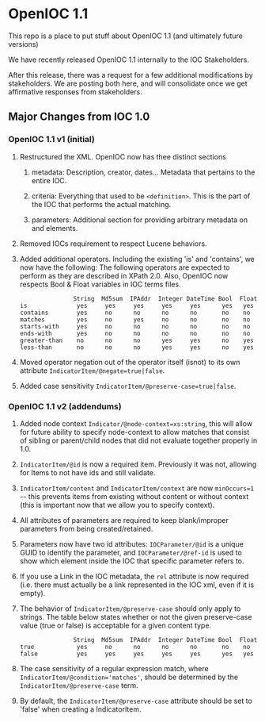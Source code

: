 # OpenIOC 1.1

This repo is a place to put stuff about OpenIOC 1.1 (and ultimately future versions)

We have recently released OpenIOC 1.1 internally to the IOC Stakeholders.

After this release, there was a request for a few additional modifications by stakeholders. We are posting both here, and will consolidate once we get affirmative responses from stakeholders.

## Major Changes from IOC 1.0

### OpenIOC 1.1 v1 (initial)


1. Restructured the XML. OpenIOC now has thee distinct sections

    1. metadata: Description, creator, dates... Metadata that pertains to the entire IOC.

    1. criteria: Everything that used to be `<definition>`. This is the part of the IOC that performs the actual matching.

    1. parameters: Additional section for providing arbitrary metadata on
       <Indicator> and <IndicatorItem> elements.

1. Removed IOCs requirement to respect Lucene behaviors.

1. Added additional operators. Including the existing 'is' and 'contains', we
    now have the following: The following operators are expected to perform as
    they are described in XPath 2.0. Also, OpenIOC now respects Bool & Float variables in IOC terms files.

    ```
                   String  Md5sum  IPAddr  Integer DateTime Bool  Float
    is              yes     yes     yes     yes     yes      yes   yes
    contains        yes     no      no      no      no       no    no
    matches         yes     no      yes     no      no       no    no
    starts-with     yes     no      no      no      no       no    no
    ends-with       yes     no      no      no      no       no    no
    greater-than    no      no      no      yes     yes      no    yes
    less-than       no      no      no      yes     yes      no    yes
    ```

1. Moved operator negation out of the operator itself (isnot) to its own
    attribute `IndicatorItem/@negate=true|false`.

1. Added case sensitivity `IndicatorItem/@preserve-case=true|false`.

### OpenIOC 1.1 v2 (addendums)

1. Added node context `Indicator/@node-context=xs:string`, this will allow for future ability to specify node-context to allow matches that consist of sibling or parent/child nodes that did not evaluate together properly in 1.0.

1. `IndicatorItem/@id` is now a required item. Previously it was not, allowing for Items to not have ids and still validate.

1. `IndicatorItem/content` and `IndicatorItem/context` are now `minOccurs=1` -- this prevents items from existing without content or without context (this is important now that we allow you to specify context).

1. All attributes of parameters are required to keep blank/improper parameters from being created/retained.

1. Parameters now have two id attributes: `IOCParameter/@id` is a unique GUID to identify the parameter, and `IOCParameter/@ref-id` is used to show which element inside the IOC that specific parameter refers to.

1. If you use a Link in the IOC metadata, the `rel` attribute is now required (i.e. there must actually be a link represented in the IOC xml, even if it is empty).

1. The behavior of `IndicatorItem/@preserve-case` should only apply to strings.  The table below states whether or not the given preserve-case value (true or false) is acceptable for a given content type.

    ```
                   String  Md5sum  IPAddr  Integer DateTime Bool  Float
    true            yes     no      no      no      no       no    no
    false           yes     yes     yes     yes     yes      yes   yes
    ```

1. The case sensitivity of a regular expression match, where `IndicatorItem/@condition='matches'`, should be determined by the `IndicatorItem/@preserve-case` term.

1. By default, the `IndicatorItem/@preserve-case` attribute should be set to 'false' when creating a IndicatorItem.